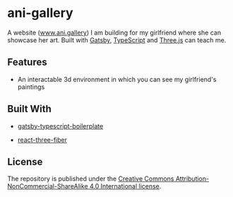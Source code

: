 # ani-gallery

A website (www.ani.gallery) I am building for my girlfriend where she can showcase her art. Built with [Gatsby](https://www.gatsbyjs.org/), [TypeScript](https://www.typescriptlang.org/) and [Three.js](https://threejs.org/) can teach me.

## Features

* An interactable 3d environment in which you can see my girlfriend's paintings

## Built With

*  [gatsby-typescript-boilerplate](https://www.gatsbyjs.com/starters/leachjustin18/gatsby-typescript-boilerplate)  

*  [react-three-fiber](https://github.com/pmndrs/react-three-fiber)

## License

The repository is published under the [Creative Commons Attribution-NonCommercial-ShareAlike 4.0 International license](https://creativecommons.org/licenses/by-nc-sa/4.0/).
